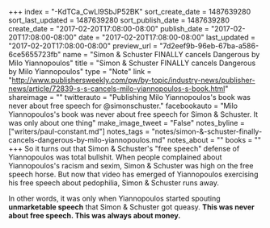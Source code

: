 +++
index = "-KdTCa_CwLl9SbJP52BK"
sort_create_date = 1487639280
sort_last_updated = 1487639280
sort_publish_date = 1487639280
create_date = "2017-02-20T17:08:00-08:00"
publish_date = "2017-02-20T17:08:00-08:00"
date = "2017-02-20T17:08:00-08:00"
last_updated = "2017-02-20T17:08:00-08:00"
preview_url = "7d2eef9b-96eb-67ba-a586-6ce5655723fb"
name = "Simon & Schuster FINALLY cancels Dangerous by Milo Yiannopoulos"
title = "Simon & Schuster FINALLY cancels Dangerous by Milo Yiannopoulos"
type = "Note"
link = "http://www.publishersweekly.com/pw/by-topic/industry-news/publisher-news/article/72839-s-s-cancels-milo-yiannopoulos-s-book.html"
shareimage = ""
twitterauto = "Publishing Milo Yiannopoulos's book was never about free speech for @simonschuster."
facebookauto = "Milo Yiannopoulos's book was never about free speech for Simon & Schuster. It was only about one thing"
make_image_tweet = "False"
notes_byline = ["writers/paul-constant.md"]
notes_tags = "notes/simon-&-schuster-finally-cancels-dangerous-by-milo-yiannopoulos.md"
notes_about = ""
books = ""
+++
So it turns out that Simon & Schuster's "free speech" defense of Yiannopoulos was total bullshit. When people complained about Yiannopoulos's racism and sexim, Simon & Schuster was high on the free speech horse. But now that video has emerged of Yiannopoulos exercising his free speech about pedophilia, Simon & Schuster runs away. 

In other words, it was only when Yiannopoulos started spouting **unmarketable speech** that Simon & Schuster got queasy. **This was never about free speech. This was always about money.** 